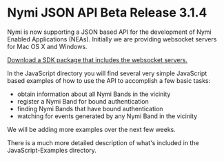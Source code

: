 # Nymi JSON API Beta Release 3.1.4

Nymi is now supporting a JSON based API for the development of Nymi Enabled Applications (NEAs). Initially we are providing websocket servers for Mac OS X and Windows.

[Download a SDK package that includes the websocket servers.](https://www.nymi.com/dev)

In the JavaScript directory you will find several very simple JavaScript based examples of how to use the API to accomplish a few basic tasks:

* obtain information about all Nymi Bands in the vicinity
* register a Nymi Band for bound authentication
* finding Nymi Bands that have bound authentication
* watching for events generated by any Nymi Band in the vicinity

We will be adding more examples over the next few weeks.

There is a much more detailed description of what's included in the JavaScript-Examples directory.
